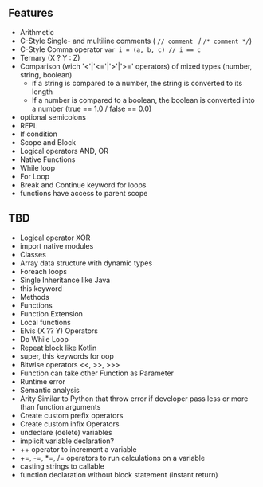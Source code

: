 ## Features

- Arithmetic
- C-Style Single- and multiline comments ( ```// comment ``` / ```/* comment */```)
- C-Style Comma operator ```var i = (a, b, c) // i == c```
- Ternary (X ? Y : Z)
- Comparison (wich '<'|'<='|'>'|'>=' operators) of mixed types (number, string, boolean)
    - if a string is compared to a number, the string is converted to its length
    - If a number is compared to a boolean, the boolean is converted into a number (true == 1.0 / false == 0.0)
- optional semicolons
- REPL
- If condition
- Scope and Block
- Logical operators AND, OR
- Native Functions
- While loop
- For Loop
- Break and Continue keyword for loops
- functions have access to parent scope

## TBD

- Logical operator XOR
- import native modules
- Classes
- Array data structure with dynamic types
- Foreach loops
- Single Inheritance like Java
- this keyword
- Methods
- Functions
- Function Extension
- Local functions
- Elvis (X ?? Y) Operators
- Do While Loop
- Repeat block like Kotlin
- super, this keywords for oop
- Bitwise operators <<, >>, >>>
- Function can take other Function as Parameter
- Runtime error
- Semantic analysis
- Arity Similar to Python that throw error if developer pass less or more than function arguments
- Create custom prefix operators
- Create custom infix Operators
- undeclare (delete) variables
- implicit variable declaration?
- ++ operator to increment a variable
- +=, -=, *=, /= operators to run calculations on a variable
- casting strings to callable
- function declaration without block statement (instant return)
